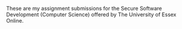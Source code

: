 These are my assignment submissions for the Secure Software Development (Computer Science) offered by The University of Essex Online. 
